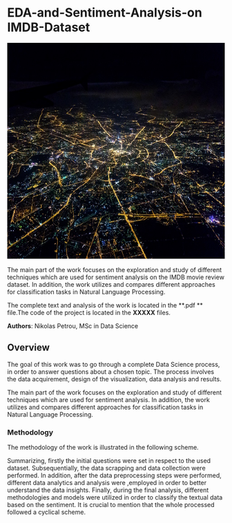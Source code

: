 # EDA-and-Sentiment-Analysis-on IMDB-Dataset

<p align=" enter">
  <img src="https://github.com/nikopetr/K-Means-and-Single-Link-Hierarchical-Clustering-on-Geodata/blob/main/images/cities.jpg" width="1000" height="500"/>
</p>

The main part of the work focuses on the exploration and study of different techniques which are used for sentiment analysis on the IMDB movie review dataset. In addition, the work utilizes and compares different approaches for classification tasks in Natural Language Processing.


The complete text and analysis of the work is located in the **.pdf ** file.The code of the project is located in the **XXXXX** files.


**Authors**: Nikolas Petrou, MSc in Data Science

## Overview

The goal of this work was to go through a complete Data Science process, in order to answer questions about a chosen topic. The process involves the data acquirement, design of the visualization, data analysis and results. 

The main part of the work focuses on the exploration and study of different techniques which are used for sentiment analysis. In addition, the work utilizes and compares different approaches for classification tasks in Natural Language Processing.

### Methodology
The methodology of the work is illustrated in the following scheme. 

Summarizing, firstly the initial questions were set in respect to the used dataset. Subsequentially, the data scrapping and data collection were performed. In addition, after the data preprocessing steps were performed, different data analytics and analysis were ,employed in order to better understand the data insights. Finally, during the final analysis, different methodologies and models were utilized in order to classify the textual data based on the sentiment. It is crucial to mention that the whole processed followed a cyclical scheme.
